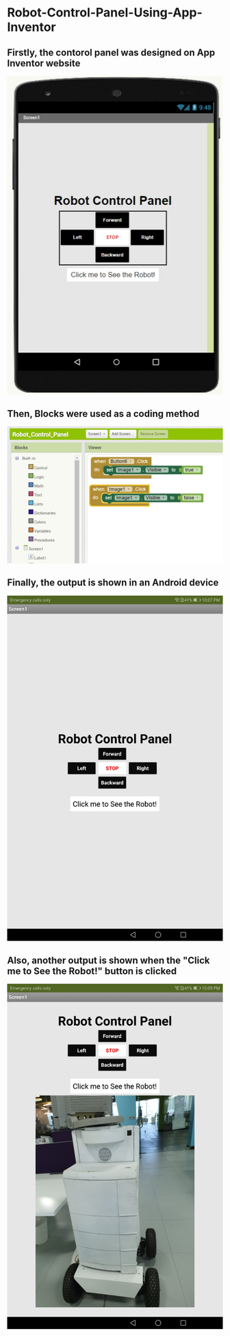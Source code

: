 # Robot-Control-Panel-Using-App-Inventor

## Firstly, the contorol panel was designed on App Inventor website

  ![](Website%20Design%20Screenshot.jpg)




## Then, Blocks were used as a coding method

  ![](Website%20Blocks%20Screenshot.jpg)
 
 
 
 
## Finally, the output is shown in an Android device
 
   ![](Android%20Device%20Screenshot%201.jpg)
 
 
 
 
## Also, another output is shown when the "Click me to See the Robot!" button is clicked

  ![](Android%20Device%20Screenshot%202.jpg)
